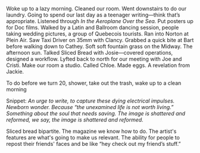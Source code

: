 Woke up to a lazy morning. Cleaned our room. Went downstairs to do our laundry. Going to spend our last day as a teenager writing—think that’s appropriate. Listened through *In the Aeroplane Over the Sea.* Put posters up for Doc films. Walked by a Latin and Ballroom dancing session, people taking wedding pictures, a group of Quebecois tourists. Ran into Norton at Plein Air. Saw Taxi Driver on 35mm with Clancy. Grabbed a quick bite at Bart before walking down to Cathey. Soft soft fountain grass on the Midway. The afternoon sun. Talked Sliced Bread with Josie—covered operations, designed a workflow. Lyfted back to north for our meeting with Joe and Cristi. Make our room a studio. Called Chloe. Made eggs. A revelation from Jackie.

To do before we turn 20, shower, take out the trash, wake up to a clean morning

Snippet: *An urge to write, to capture these dying electrical impulses. Newborn wonder. Because “the unexamined life is not worth living.” Something about the soul that needs saving. The image is shattered and reformed, we say, the image is shattered and reformed.* 

Sliced bread bipartite. The magazine we know how to do. The artist's features are what's going to make us relevant. The ability for people to repost their friends' faces and be like “hey check out my friend’s stuff.”
